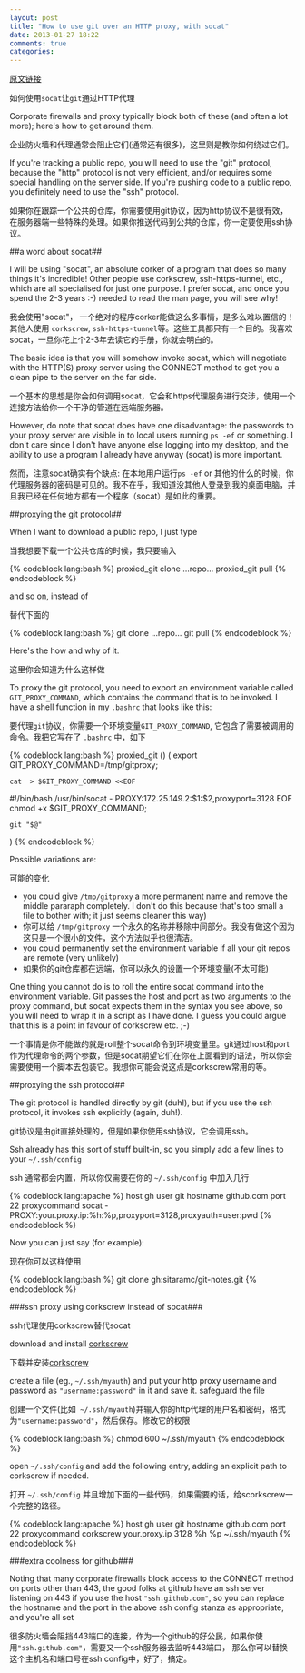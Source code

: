 ```yaml
---
layout: post
title: "How to use git over an HTTP proxy, with socat"
date: 2013-01-27 18:22
comments: true
categories: 
---
```


[原文链接](http://sitaramc.github.com/tips/git-over-proxy.html)

如何使用```socat```让```git```通过HTTP代理

Corporate firewalls and proxy typically block both of these (and often a lot more); here's how to get around them.

企业防火墙和代理通常会阻止它们(通常还有很多)，这里则是教你如何绕过它们。

If you're tracking a public repo, you will need to use the "git" protocol, because the "http" protocol is not very efficient, and/or requires some special handling on the server side. If you're pushing code to a public repo, you definitely need to use the "ssh" protocol.

如果你在跟踪一个公共的仓库，你需要使用git协议，因为http协议不是很有效，在服务器端一些特殊的处理。如果你推送代码到公共的仓库，你一定要使用ssh协议。

##a word about socat##

I will be using "socat", an absolute corker of a program that does so many things it's incredible! Other people use corkscrew, ssh-https-tunnel, etc., which are all specialised for just one purpose. I prefer socat, and once you spend the 2-3 years :-) needed to read the man page, you will see why!

我会使用"socat"， 一个绝对的程序corker能做这么多事情，是多么难以置信的！ 其他人使用 ```corkscrew```, ```ssh-https-tunnel```等。这些工具都只有一个目的。我喜欢socat，一旦你花上个2-3年去读它的手册，你就会明白的。

The basic idea is that you will somehow invoke socat, which will negotiate with the HTTP(S) proxy server using the CONNECT method to get you a clean pipe to the server on the far side.

一个基本的思想是你会如何调用socat，它会和https代理服务进行交涉，使用一个连接方法给你一个干净的管道在远端服务器。

However, do note that socat does have one disadvantage: the passwords to your proxy server are visible in to local users running ```ps -ef``` or something. I don't care since I don't have anyone else logging into my desktop, and the ability to use a program I already have anyway (socat) is more important.

然而，注意socat确实有个缺点: 在本地用户运行```ps -ef``` or 其他的什么的时候，你代理服务器的密码是可见的。我不在乎，我知道没其他人登录到我的桌面电脑，并且我已经在任何地方都有一个程序（socat）是如此的重要。

##proxying the git protocol##

When I want to download a public repo, I just type

当我想要下载一个公共仓库的时候，我只要输入

{% codeblock lang:bash %}
proxied_git clone ...repo...
proxied_git pull
{% endcodeblock %}

and so on, instead of

替代下面的

{% codeblock lang:bash %}
git clone ...repo...
git pull
{% endcodeblock %}

Here's the how and why of it.

这里你会知道为什么这样做

To proxy the git protocol, you need to export an environment variable called ```GIT_PROXY_COMMAND```, which contains the command that is to be invoked. I have a shell function in my ```.bashrc``` that looks like this:

要代理```git```协议，你需要一个环境变量```GIT_PROXY_COMMAND```, 它包含了需要被调用的命令。我把它写在了 ```.bashrc``` 中，如下

{% codeblock lang:bash %}
proxied_git () 
( 
    export GIT_PROXY_COMMAND=/tmp/gitproxy;

    cat  > $GIT_PROXY_COMMAND <<EOF
#!/bin/bash
/usr/bin/socat - PROXY:172.25.149.2:\$1:\$2,proxyport=3128
EOF
    chmod +x $GIT_PROXY_COMMAND;

    git "$@"
)
{% endcodeblock %}

Possible variations are:

可能的变化

- you could give ```/tmp/gitproxy``` a more permanent name and remove the middle pararaph completely. I don't do this because that's too small a file to bother with; it just seems cleaner this way)
- 你可以给 ```/tmp/gitproxy``` 一个永久的名称并移除中间部分。我没有做这个因为这只是一个很小的文件，这个方法似乎也很清洁。
- you could permanently set the environment variable if all your git repos are remote (very unlikely)
- 如果你的git仓库都在远端，你可以永久的设置一个环境变量(不太可能)

One thing you cannot do is to roll the entire socat command into the environment variable. Git passes the host and port as two arguments to the proxy command, but socat expects them in the syntax you see above, so you will need to wrap it in a script as I have done. I guess you could argue that this is a point in favour of corkscrew etc. ;-)

一个事情是你不能做的就是roll整个socat命令到环境变量里。git通过host和port作为代理命令的两个参数，但是socat期望它们在你在上面看到的语法，所以你会需要使用一个脚本去包装它。我想你可能会说这点是corkscrew常用的等。

##proxying the ssh protocol##

The git protocol is handled directly by git (duh!), but if you use the ssh protocol, it invokes ssh explicitly (again, duh!).

git协议是由git直接处理的，但是如果你使用ssh协议，它会调用ssh。

Ssh already has this sort of stuff built-in, so you simply add a few lines to your ```~/.ssh/config```

ssh 通常都会内置，所以你仅需要在你的 ```~/.ssh/config``` 中加入几行

{% codeblock lang:apache %}
host gh
    user git
    hostname github.com
    port 22
    proxycommand socat - PROXY:your.proxy.ip:%h:%p,proxyport=3128,proxyauth=user:pwd
{% endcodeblock %}

Now you can just say (for example):

现在你可以这样使用

{% codeblock lang:bash %}
git clone gh:sitaramc/git-notes.git
{% endcodeblock %}

###ssh proxy using corkscrew instead of socat###

ssh代理使用corkscrew替代socat

download and install [corkscrew](http://www.agroman.net/corkscrew/)

下载并安装[corkscrew](http://www.agroman.net/corkscrew/)

create a file (eg., ``` ~/.ssh/myauth ```) and put your http proxy username and password as ```"username:password"``` in it and save it.
safeguard the file

创建一个文件(比如``` ~/.ssh/myauth```)并输入你的http代理的用户名和密码，格式为```"username:password"```，然后保存。修改它的权限

{% codeblock lang:bash %}
chmod 600 ~/.ssh/myauth
{% endcodeblock %}

open ```~/.ssh/config``` and add the following entry, adding an explicit path to corkscrew if needed.

打开 ```~/.ssh/config``` 并且增加下面的一些代码，如果需要的话，给scorkscrew一个完整的路径。

{% codeblock lang:apache %}
host gh
    user git
    hostname github.com
    port 22
    proxycommand corkscrew your.proxy.ip 3128 %h %p ~/.ssh/myauth
{% endcodeblock %}

###extra coolness for github###

Noting that many corporate firewalls block access to the CONNECT method on ports other than 443, the good folks at github have an ssh server listening on 443 if you use the host ```"ssh.github.com"```, so you can replace the hostname and the port in the above ssh config stanza as appropriate, and you're all set

很多防火墙会阻挡443端口的连接，作为一个github的好公民，如果你使用```"ssh.github.com"```，需要又一个ssh服务器去监听443端口， 那么你可以替换这个主机名和端口号在ssh config中，好了，搞定。
